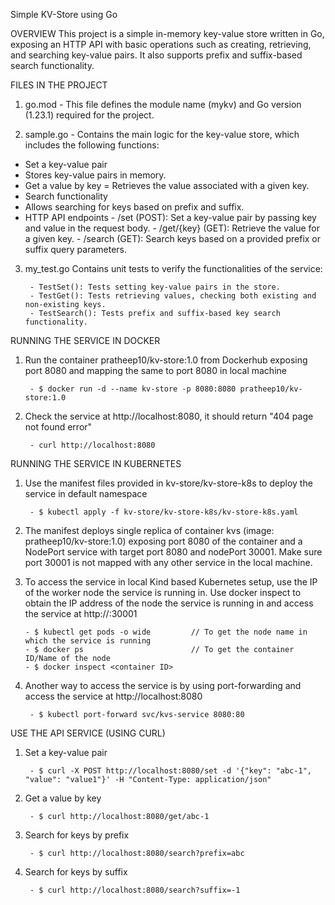 Simple KV-Store using Go

OVERVIEW
This project is a simple in-memory key-value store written in Go, exposing an HTTP API with basic operations such as creating, retrieving, and searching key-value pairs. It also supports prefix and suffix-based search functionality.

FILES IN THE PROJECT
1. go.mod - This file defines the module name (mykv) and Go version (1.23.1) required for the project.

2. sample.go - Contains the main logic for the key-value store, which includes the following functions:

- Set a key-value pair
- Stores key-value pairs in memory.
- Get a value by key
= Retrieves the value associated with a given key.
- Search functionality
- Allows searching for keys based on prefix and suffix.
- HTTP API endpoints
        - /set (POST): Set a key-value pair by passing key and value in the request body.
        - /get/{key} (GET): Retrieve the value for a given key.
        - /search (GET): Search keys based on a provided prefix or suffix query parameters.

3. my_test.go
Contains unit tests to verify the functionalities of the service:

        - TestSet(): Tests setting key-value pairs in the store.
        - TestGet(): Tests retrieving values, checking both existing and non-existing keys.
        - TestSearch(): Tests prefix and suffix-based key search functionality.

RUNNING THE SERVICE IN DOCKER

1. Run the container pratheep10/kv-store:1.0 from Dockerhub exposing port 8080 and mapping the same to port 8080 in local machine

        - $ docker run -d --name kv-store -p 8080:8080 pratheep10/kv-store:1.0

2. Check the service at http://localhost:8080, it should return "404 page not found error"

        - curl http://localhost:8080


RUNNING THE SERVICE IN KUBERNETES

1. Use the manifest files provided in kv-store/kv-store-k8s to deploy the service in default namespace

        - $ kubectl apply -f kv-store/kv-store-k8s/kv-store-k8s.yaml

2. The manifest deploys single replica of container kvs (image: pratheep10/kv-store:1.0) exposing port 8080 of the container and a NodePort service with target port 8080 and nodePort 30001. Make sure port 30001 is not mapped with any other service in the local machine.

3. To access the service in local Kind based Kubernetes setup, use the IP of the worker node the service is running in. Use docker inspect to obtain the IP address of the node the service is running in and access the service at http://<worker node container ip>:30001

       - $ kubectl get pods -o wide         // To get the node name in which the service is running
       - $ docker ps                        // To get the container ID/Name of the node
       - $ docker inspect <container ID>

4. Another way to access the service is by using port-forwarding and access the service at http://localhost:8080

        - $ kubectl port-forward svc/kvs-service 8080:80

USE THE API SERVICE (USING CURL)

1. Set a key-value pair

        - $ curl -X POST http://localhost:8080/set -d '{"key": "abc-1", "value": "value1"}' -H "Content-Type: application/json"

2. Get a value by key

        - $ curl http://localhost:8080/get/abc-1

3. Search for keys by prefix

        - $ curl http://localhost:8080/search?prefix=abc

4. Search for keys by suffix

        - $ curl http://localhost:8080/search?suffix=-1




   

       


        
